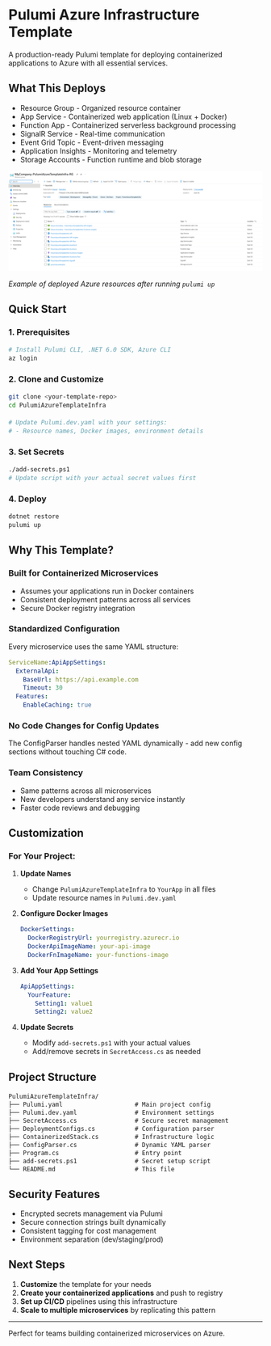 ﻿# Pulumi Azure Infrastructure Template

A production-ready Pulumi template for deploying containerized applications to Azure with all essential services.

## What This Deploys

- Resource Group - Organized resource container
- App Service - Containerized web application (Linux + Docker)
- Function App - Containerized serverless background processing
- SignalR Service - Real-time communication
- Event Grid Topic - Event-driven messaging
- Application Insights - Monitoring and telemetry
- Storage Accounts - Function runtime and blob storage

![Deployed Resources](PulumiAzureTemplateInfra/docs/deployed-resources.png)

*Example of deployed Azure resources after running `pulumi up`*

## Quick Start

### 1. Prerequisites
```bash
# Install Pulumi CLI, .NET 6.0 SDK, Azure CLI
az login
```

### 2. Clone and Customize
```bash
git clone <your-template-repo>
cd PulumiAzureTemplateInfra

# Update Pulumi.dev.yaml with your settings:
# - Resource names, Docker images, environment details
```

### 3. Set Secrets
```bash
./add-secrets.ps1
# Update script with your actual secret values first
```

### 4. Deploy
```bash
dotnet restore
pulumi up
```

## Why This Template?

### Built for Containerized Microservices
- Assumes your applications run in Docker containers
- Consistent deployment patterns across all services
- Secure Docker registry integration

### Standardized Configuration
Every microservice uses the same YAML structure:
```yaml
ServiceName:ApiAppSettings:
  ExternalApi:
    BaseUrl: https://api.example.com
    Timeout: 30
  Features:
    EnableCaching: true
```

### No Code Changes for Config Updates
The ConfigParser handles nested YAML dynamically - add new config sections without touching C# code.

### Team Consistency
- Same patterns across all microservices
- New developers understand any service instantly
- Faster code reviews and debugging

## Customization

### For Your Project:

1. **Update Names**
   - Change `PulumiAzureTemplateInfra` to `YourApp` in all files
   - Update resource names in `Pulumi.dev.yaml`

2. **Configure Docker Images**
   ```yaml
   DockerSettings:
     DockerRegistryUrl: yourregistry.azurecr.io
     DockerApiImageName: your-api-image
     DockerFnImageName: your-functions-image
   ```

3. **Add Your App Settings**
   ```yaml
   ApiAppSettings:
     YourFeature:
       Setting1: value1
       Setting2: value2
   ```

4. **Update Secrets**
   - Modify `add-secrets.ps1` with your actual values
   - Add/remove secrets in `SecretAccess.cs` as needed

## Project Structure

```
PulumiAzureTemplateInfra/
├── Pulumi.yaml                    # Main project config
├── Pulumi.dev.yaml                # Environment settings
├── SecretAccess.cs                # Secure secret management
├── DeploymentConfigs.cs           # Configuration parser
├── ContainerizedStack.cs          # Infrastructure logic
├── ConfigParser.cs                # Dynamic YAML parser
├── Program.cs                     # Entry point
├── add-secrets.ps1                # Secret setup script
└── README.md                      # This file
```

## Security Features

- Encrypted secrets management via Pulumi
- Secure connection strings built dynamically  
- Consistent tagging for cost management
- Environment separation (dev/staging/prod)

## Next Steps

1. **Customize** the template for your needs
2. **Create your containerized applications** and push to registry
3. **Set up CI/CD** pipelines using this infrastructure
4. **Scale to multiple microservices** by replicating this pattern

---

Perfect for teams building containerized microservices on Azure.